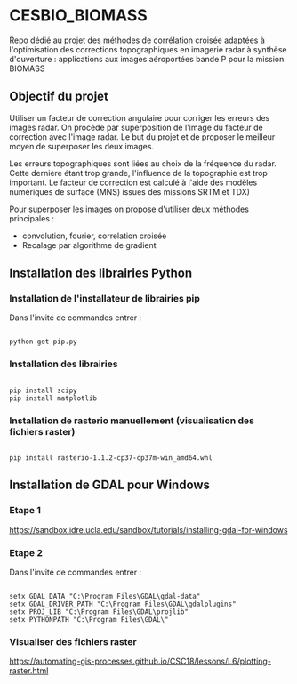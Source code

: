 # CESBIO_BIOMASS
Repo dédié au projet des méthodes de corrélation croisée adaptées à l'optimisation des corrections topographiques en imagerie radar à synthèse d'ouverture : applications aux images aéroportées bande P pour la mission BIOMASS

## Objectif du projet

Utiliser un facteur de correction angulaire pour corriger les erreurs des images radar. On procède par superposition de l'image du facteur de correction avec l'image radar.
Le but du projet et de proposer le meilleur moyen de superposer les deux images.

Les erreurs topographiques sont liées au choix de la fréquence du radar. Cette dernière étant trop grande, l'influence de la topographie est trop important.
Le facteur de correction est calculé à l'aide des modèles numériques de surface (MNS) issues des missions SRTM et TDX)

Pour superposer les images on propose d'utiliser deux méthodes principales : 
- convolution, fourier, correlation croisée
- Recalage par algorithme de gradient 

## Installation des librairies Python

### Installation de l'installateur de librairies pip
Dans l'invité de commandes entrer : 
<pre><code>
python get-pip.py
</code></pre>

### Installation des librairies
<pre><code>
pip install scipy
pip install matplotlib
</code></pre>

### Installation de rasterio manuellement (visualisation des fichiers raster)
<pre><code>
pip install rasterio-1.1.2-cp37-cp37m-win_amd64.whl
</code></pre>

## Installation de GDAL pour Windows

### Etape 1 
https://sandbox.idre.ucla.edu/sandbox/tutorials/installing-gdal-for-windows

### Etape 2 
Dans l'invité de commandes entrer : 
<pre><code>
setx GDAL_DATA "C:\Program Files\GDAL\gdal-data"
setx GDAL_DRIVER_PATH "C:\Program Files\GDAL\gdalplugins"
setx PROJ_LIB "C:\Program Files\GDAL\projlib"
setx PYTHONPATH "C:\Program Files\GDAL\"
</code></pre>

### Visualiser des fichiers raster
https://automating-gis-processes.github.io/CSC18/lessons/L6/plotting-raster.html
